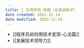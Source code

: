 ```yaml
---
title: ∑ 左耳听风-陈皓（左耳朵耗子）
date created: 2022-12-14
date modified: 2022-12-14
---
```


- [[程序员如何用技术变现-心法篇]]
- [[发展技术领导力]]
